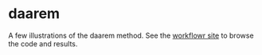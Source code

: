 # daarem

A few illustrations of the daarem method. See the
[workflowr site][workflowr-site] to browse the code and results.

[workflowr-site]: https://stephenslab.github.io/daarem
